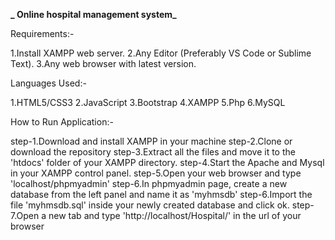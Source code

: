 **_ Online hospital management system_**

Requirements:-

1.Install XAMPP web server.
2.Any Editor (Preferably VS Code or Sublime Text).
3.Any web browser with latest version.

Languages Used:-

1.HTML5/CSS3
2.JavaScript
3.Bootstrap
4.XAMPP
5.Php
6.MySQL

How to Run Application:-

step-1.Download and install XAMPP in your machine
step-2.Clone or download the repository
step-3.Extract all the files and move it to the 'htdocs' folder of your XAMPP directory.
step-4.Start the Apache and Mysql in your XAMPP control panel.
step-5.Open your web browser and type 'localhost/phpmyadmin'
step-6.In phpmyadmin page, create a new database from the left panel and name it as 'myhmsdb'
step-6.Import the file 'myhmsdb.sql' inside your newly created database and click ok.
step-7.Open a new tab and type 'http://localhost/Hospital/' in the url of your browser

